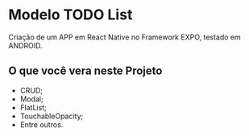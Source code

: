 # Modelo TODO List
Criação de um APP em React Native no Framework EXPO, testado em ANDROID.

## O que você vera neste Projeto 
- CRUD;
- Modal;
- FlatList;
- TouchableOpacity;
- Entre outros.


